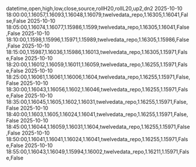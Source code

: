 datetime,open,high,low,close,source,rollH20,rollL20,up2,dn2
2025-10-10 18:00:00,1.16057,1.16093,1.16048,1.16079,twelvedata_repo,1.16305,1.16041,False,False
2025-10-10 18:05:00,1.16074,1.16077,1.15986,1.1599,twelvedata_repo,1.16305,1.16041,False,False
2025-10-10 18:10:00,1.1598,1.15996,1.15971,1.15989,twelvedata_repo,1.16305,1.15986,False,False
2025-10-10 18:15:00,1.15987,1.16036,1.15986,1.16013,twelvedata_repo,1.16305,1.15971,False,False
2025-10-10 18:20:00,1.16012,1.16059,1.16011,1.16059,twelvedata_repo,1.16255,1.15971,False,False
2025-10-10 18:25:00,1.16061,1.16061,1.16006,1.1604,twelvedata_repo,1.16255,1.15971,False,False
2025-10-10 18:30:00,1.16043,1.16056,1.1602,1.16046,twelvedata_repo,1.16255,1.15971,False,False
2025-10-10 18:35:00,1.16045,1.1605,1.1602,1.16031,twelvedata_repo,1.16255,1.15971,False,False
2025-10-10 18:40:00,1.1603,1.1605,1.16024,1.16041,twelvedata_repo,1.16255,1.15971,False,False
2025-10-10 18:45:00,1.16044,1.16059,1.16031,1.1604,twelvedata_repo,1.16255,1.15971,False,False
2025-10-10 18:50:00,1.16041,1.16041,1.16024,1.16041,twelvedata_repo,1.16255,1.15971,False,False
2025-10-10 18:55:00,1.16043,1.16049,1.15994,1.16002,twelvedata_repo,1.16211,1.15971,False,False
